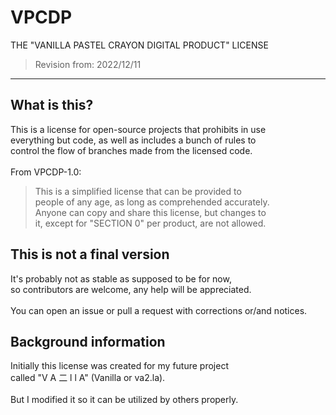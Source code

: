 # VPCDP
THE "VANILLA PASTEL CRAYON DIGITAL PRODUCT" LICENSE
> Revision from: 2022/12/11
- - -
## What is this?
This is a license for open-source projects that prohibits in use<br>
everything but code, as well as includes a bunch of rules to<br>
control the flow of branches made from the licensed code.
<br><br>
From VPCDP-1.0:
> This is a simplified license that can be provided to <br>
people of any age, as long as comprehended accurately. <br>
Anyone can copy and share this license, but changes to <br>
it, except for "SECTION 0" per product, are not allowed.

## This is not a final version
It's probably not as stable as supposed to be for now,<br>
so contributors are welcome, any help will be appreciated.<br><br>
You can open an issue or pull a request with corrections or/and notices.

## Background information
Initially this license was created for my future project<br>
called "V A 二 l l A" (Vanilla or va2.la).<br><br>
But I modified it so it can be utilized by others properly.
